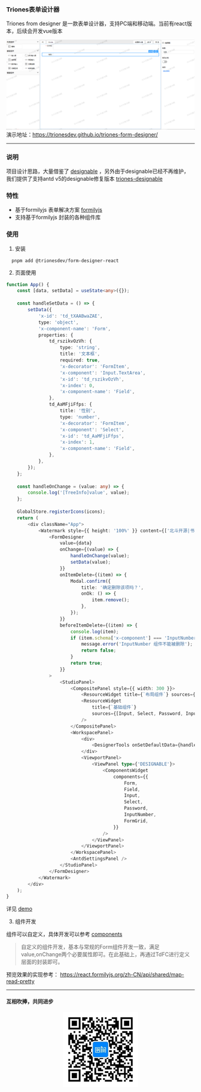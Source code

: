 ### Triones表单设计器

Triones from designer 是一款表单设计器，支持PC端和移动端。当前有react版本，后续会开发vue版本

![preview.png](images/preview.png)
演示地址：https://trionesdev.github.io/triones-form-designer/

---

### 说明

项目设计思路，大量借鉴了 [designable](https://github.com/alibaba/designable) ，另外由于designable已经不再维护，
我们提供了支持antd v5的designable修复版本 [triones-designable](https://github.com/trionesdev/triones-designable)

### 特性

- 基于formilyjs 表单解决方案 [formilyjs](https://formilyjs.org/zh-CN)
- 支持基于formilyjs 封装的各种组件库

### 使用

1. 安装

```shell
  pnpm add @trionesdev/form-designer-react
```

2. 页面使用

```typescript jsx
function App() {
    const [data, setData] = useState<any>({});

    const handleSetData = () => {
        setData({
            'x-id': 'td_tXAABwaZAE',
            type: 'object',
            'x-component-name': 'Form',
            properties: {
                td_rszikvOzVh: {
                    type: 'string',
                    title: '文本框',
                    required: true,
                    'x-decorator': 'FormItem',
                    'x-component': 'Input.TextArea',
                    'x-id': 'td_rszikvOzVh',
                    'x-index': 0,
                    'x-component-name': 'Field',
                },
                td_AaMFjiFfps: {
                    title: '性别',
                    type: 'number',
                    'x-decorator': 'FormItem',
                    'x-component': 'Select',
                    'x-id': 'td_AaMFjiFfps',
                    'x-index': 1,
                    'x-component-name': 'Field',
                },
            },
        });
    };

    const handleOnChange = (value: any) => {
        console.log('[TreeInfo]value', value);
    };

    GlobalStore.registerIcons(icons);
    return (
        <div className="App">
            <Watermark style={{ height: '100%' }} content={['北斗开源|书阙']}>
                <FormDesigner
                    value={data}
                    onChange={(value) => {
                        handleOnChange(value);
                        setData(value);
                    }}
                    onItemDelete={(item) => {
                        Modal.confirm({
                            title: '确定删除该项吗？',
                            onOk: () => {
                                item.remove();
                            },
                        });
                    }}
                    beforeItemDelete={(item) => {
                        console.log(item);
                        if (item.schema['x-component'] === 'InputNumber') {
                            message.error('InputNumber 组件不能被删除');
                            return false;
                        }
                        return true;
                    }}
                >
                    <StudioPanel>
                        <CompositePanel style={{ width: 300 }}>
                            <ResourceWidget title={`布局组件`} sources={[FormGrid]} />
                            <ResourceWidget
                                title={`基础组件`}
                                sources={[Input, Select, Password, InputNumber]}
                            />
                        </CompositePanel>
                        <WorkspacePanel>
                            <div>
                                <DesignerTools onSetDefaultData={handleSetData} />
                            </div>
                            <ViewportPanel>
                                <ViewPanel type={'DESIGNABLE'}>
                                    <ComponentsWidget
                                        components={{
                                            Form,
                                            Field,
                                            Input,
                                            Select,
                                            Password,
                                            InputNumber,
                                            FormGrid,
                                        }}
                                    />
                                </ViewPanel>
                            </ViewportPanel>
                        </WorkspacePanel>
                        <AntdSettingsPanel />
                    </StudioPanel>
                </FormDesigner>
            </Watermark>
        </div>
    );
}
```

详见 [demo](examples/form-designer-react)


3. 组件开发

组件可以自定义，具体开发可以参考 [components](examples/form-designer-react/src/components)
> 自定义的组件开发，基本与常规的Form组件开发一致，满足value,onChange两个必要属性即可。在此基础上，再通过TdFC进行定义层面的封装即可。

预览效果的实现参考： https://react.formilyjs.org/zh-CN/api/shared/map-read-pretty

---
#### 互相吹捧，共同进步

<div style="text-align: center">
<img src="images/shuque_wx.jpg" width="200px" alt="">
</div>
